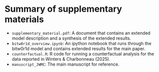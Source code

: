 # Summary of supplementary materials
- `supplementary_material.pdf`: A document that contains an extended model description and a synthesis of the extended results.
- `bitw0r1d_overview.ipynb`: An ipython notebook that runs through the bitw0r1d model and contains extended results for the main paper.
- `counterfactual.R`: R code for running a counterfactual analysis for the data reported in Winters & Charbonneau (2025).
- `manuscript_JWMC`: The main manuscript for reference.
